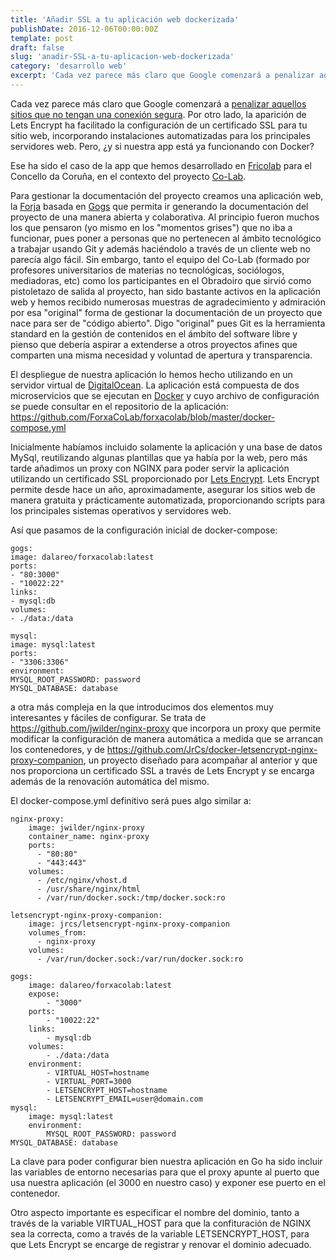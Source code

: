 ```yaml
---
title: 'Añadir SSL a tu aplicación web dockerizada'
publishDate: 2016-12-06T00:00:00Z
template: post
draft: false
slug: 'anadir-SSL-a-tu-aplicacion-web-dockerizada'
category: 'desarrollo web'
excerpt: 'Cada vez parece más claro que Google comenzará a penalizar aquellos sitios que no tengan una conexión segura. Por otro lado, la aparición de Lets Encrypt ha facilitado la configuración de un certificado SSL para tu sitio web, incorporando instalaciones automatizadas para los principales servidores web. Pero, ¿y si nuestra app está ya funcionando con Docker?'
---
```


Cada vez parece más claro que Google comenzará a [penalizar aquellos sitios que no tengan una conexión segura](https://moz.com/blog/https-tops-30-how-google-is-winning-the-long-war). Por otro lado, la aparición de Lets Encrypt ha facilitado la configuración de un certificado SSL para tu sitio web, incorporando instalaciones automatizadas para los principales servidores web. Pero, ¿y si nuestra app está ya funcionando con Docker?

Ese ha sido el caso de la app que hemos desarrollado en [Fricolab](https://fricolab.com) para el Concello da Coruña, en el contexto del proyecto [Co-Lab](http://colab.coruna.gal).

Para gestionar la documentación del proyecto creamos una aplicación web, la [Forja](https://forxa.colab.coruna.gal) basada en [Gogs](https://gogs.io/) que permita ir generando la documentación del proyecto de una manera abierta y colaborativa. Al principio fueron muchos los que pensaron (yo mismo en los "momentos grises") que no iba a funcionar, pues poner a personas que no pertenecen al ámbito tecnológico a trabajar usando Git y además haciéndolo a través de un cliente web no parecía algo fácil. Sin embargo, tanto el equipo del Co-Lab (formado por profesores universitarios de materias no tecnológicas, sociólogos, mediadoras, etc) como los participantes en el Obradoiro que sirvió como pistoletazo de salida al proyecto, han sido bastante activos en la aplicación web y hemos recibido numerosas muestras de agradecimiento y admiración por esa "original" forma de gestionar la documentación de un proyecto que nace para ser de "código abierto". Digo "original" pues Git es la herramienta standard en la gestión de contenidos en el ámbito del software libre y pienso que debería aspirar a extenderse a otros proyectos afines que comparten una misma necesidad y voluntad de apertura y transparencia.

El despliegue de nuestra aplicación lo hemos hecho utilizando en un servidor virtual de [DigitalOcean](https://www.digitalocean.com/). La aplicación está compuesta de dos microservicios que se ejecutan en [Docker](https://www.docker.com/) y cuyo archivo de configuración se puede consultar en el repositorio de la aplicación: https://github.com/ForxaCoLab/forxacolab/blob/master/docker-compose.yml

Inicialmente habíamos incluido solamente la aplicación y una base de datos MySql, reutilizando algunas plantillas que ya había por la web, pero más tarde añadimos un proxy con NGINX para poder servir la aplicación utilizando un certificado SSL proporcionado por [Lets Encrypt](https://letsencrypt.org/). Lets Encrypt permite desde hace un año, aproximadamente, asegurar los sitios web de manera gratuita y prácticamente automatizada, proporcionando scripts para los principales sistemas operativos y servidores web.

Así que pasamos de la configuración inicial de docker-compose:

    gogs:
    image: dalareo/forxacolab:latest
    ports:
    - "80:3000"
    - "10022:22"
    links:
    - mysql:db
    volumes:
    - ./data:/data

    mysql:
    image: mysql:latest
    ports:
    - "3306:3306"
    environment:
    MYSQL_ROOT_PASSWORD: password
    MYSQL_DATABASE: database

a otra más compleja en la que introducimos dos elementos muy interesantes y fáciles de configurar. Se trata de https://github.com/jwilder/nginx-proxy que incorpora un proxy que permite modificar la configuración de manera automática a medida que se arrancan los contenedores, y de https://github.com/JrCs/docker-letsencrypt-nginx-proxy-companion, un proyecto diseñado para acompañar al anterior y que nos proporciona un certificado SSL a través de Lets Encrypt y se encarga además de la renovación automática del mismo.

El docker-compose.yml definitivo será pues algo similar a:

    nginx-proxy:
        image: jwilder/nginx-proxy
        container_name: nginx-proxy
        ports:
          - "80:80"
          - "443:443"
        volumes:
          - /etc/nginx/vhost.d
          - /usr/share/nginx/html
          - /var/run/docker.sock:/tmp/docker.sock:ro

    letsencrypt-nginx-proxy-companion:
        image: jrcs/letsencrypt-nginx-proxy-companion
        volumes_from:
          - nginx-proxy
        volumes:
          - /var/run/docker.sock:/var/run/docker.sock:ro

    gogs:
        image: dalareo/forxacolab:latest
        expose:
            - "3000"
        ports:
            - "10022:22"
        links:
            - mysql:db
        volumes:
            - ./data:/data
        environment:
            - VIRTUAL_HOST=hostname
            - VIRTUAL_PORT=3000
            - LETSENCRYPT_HOST=hostname
            - LETSENCRYPT_EMAIL=user@domain.com
    mysql:
        image: mysql:latest
        environment:
            MYSQL_ROOT_PASSWORD: password
    MYSQL_DATABASE: database

La clave para poder configurar bien nuestra aplicación en Go ha sido incluir las variables de entorno necesarias para que el proxy apunte al puerto que usa nuestra aplicación (el 3000 en nuestro caso) y exponer ese puerto en el contenedor.

Otro aspecto importante es especificar el nombre del dominio, tanto a través de la variable VIRTUAL_HOST para que la confituración de NGINX sea la correcta, como a través de la variable LETSENCRYPT_HOST, para que Lets Encrypt se encarge de registrar y renovar el dominio adecuado.

